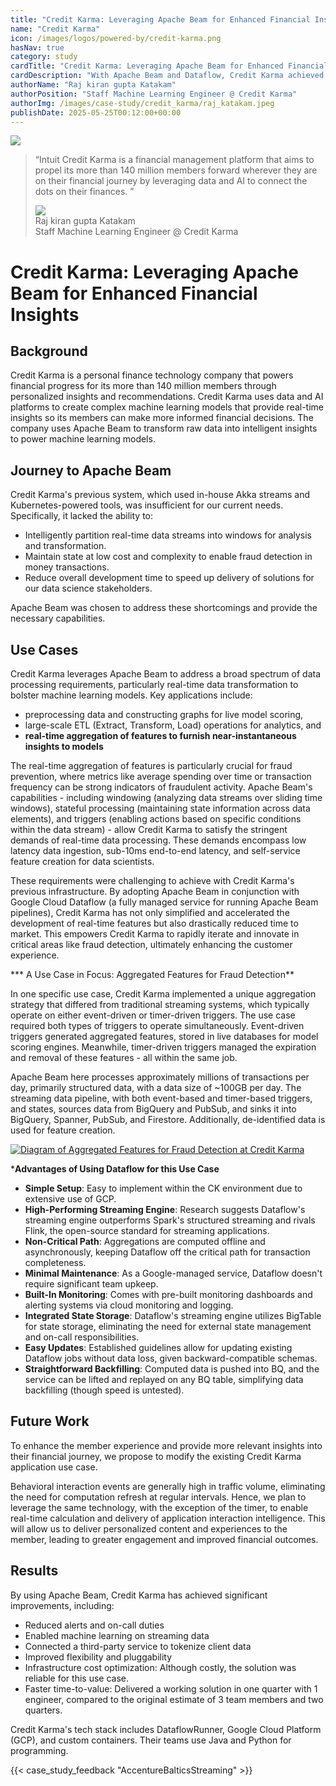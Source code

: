 ```yaml
---
title: "Credit Karma: Leveraging Apache Beam for Enhanced Financial Insights"
name: "Credit Karma"
icon: /images/logos/powered-by/credit-karma.png
hasNav: true
category: study
cardTitle: "Credit Karma: Leveraging Apache Beam for Enhanced Financial Insights"
cardDescription: "With Apache Beam and Dataflow, Credit Karma achieved a 99% uptime for critical data pipelines, a significant jump from 80%. This reliability, coupled with faster development (1 engineer vs. 3 estimated), has been crucial for enabling real-time financial insights for our more than 140 million members."
authorName: "Raj kiran gupta Katakam"
authorPosition: "Staff Machine Learning Engineer @ Credit Karma"
authorImg: /images/case-study/credit_karma/raj_katakam.jpeg
publishDate: 2025-05-25T00:12:00+00:00
---
```

<!--
Licensed under the Apache License, Version 2.0 (the "License");
you may not use this file except in compliance with the License.
You may obtain a copy of the License at

http://www.apache.org/licenses/LICENSE-2.0

Unless required by applicable law or agreed to in writing, software
distributed under the License is distributed on an "AS IS" BASIS,
WITHOUT WARRANTIES OR CONDITIONS OF ANY KIND, either express or implied.
See the License for the specific language governing permissions and
limitations under the License.
-->
<!-- div with class case-study-opinion is displayed at the top left area of the case study page -->
<div class="case-study-opinion">
    <div class="case-study-opinion-img">
        <img src="/images/logos/powered-by/acredit-karma.png"/>
    </div>
    <blockquote class="case-study-quote-block">
      <p class="case-study-quote-text">
        “Intuit Credit Karma is a financial management platform that aims to propel its more than 140 million members forward wherever they are on their financial journey by leveraging data and AI to connect the dots on their finances. ”
      </p>
      <div class="case-study-quote-author">
        <div class="case-study-quote-author-img">
            <img src="/images/case-study/credit_karma/raj_katakam.jpeg">
        </div>
        <div class="case-study-quote-author-info">
            <div class="case-study-quote-author-name">
              Raj kiran gupta Katakam
            </div>
            <div class="case-study-quote-author-position">
              Staff Machine Learning Engineer @ Credit Karma
            </div>
        </div>
      </div>
    </blockquote>
</div>

<!-- div with class case-study-post is the case study page main content -->
<div class="case-study-post">

# Credit Karma: Leveraging Apache Beam for Enhanced Financial Insights

## Background

Credit Karma is a personal finance technology company that powers  financial progress for its more than 140 million members  through personalized insights and recommendations. Credit Karma uses data and AI platforms to create complex machine learning models that provide real-time insights so its members can make more informed financial decisions. The company uses Apache Beam to transform raw data into intelligent insights to power machine learning models.

## Journey to Apache Beam

Credit Karma's previous system, which used in-house Akka streams and Kubernetes-powered tools, was insufficient for our current needs. Specifically, it lacked the ability to:

* Intelligently partition real-time data streams into windows for analysis and transformation.
* Maintain state at low cost and complexity to enable fraud detection in money transactions.
* Reduce overall development time to speed up delivery of solutions for our data science stakeholders.

Apache Beam was chosen to address these shortcomings and provide the necessary capabilities.

## Use Cases

Credit Karma leverages Apache Beam to address a broad spectrum of data processing requirements, particularly real-time data transformation to bolster machine learning models. Key applications include:

* preprocessing data and constructing graphs for live model scoring,
* large-scale ETL (Extract, Transform, Load) operations for analytics, and
* **real-time aggregation of features to furnish near-instantaneous insights to models**

The real-time aggregation of features is particularly crucial for fraud prevention, where metrics like average spending over time or transaction frequency can be strong indicators of fraudulent activity. Apache Beam's capabilities \- including windowing (analyzing data streams over sliding time windows), stateful processing (maintaining state information across data elements), and triggers (enabling actions based on specific conditions within the data stream) \- allow Credit Karma to satisfy the stringent demands of real-time data processing. These demands encompass low latency data ingestion, sub-10ms end-to-end latency, and self-service feature creation for data scientists.

These requirements were challenging to achieve with Credit Karma's previous infrastructure. By adopting Apache Beam in conjunction with Google Cloud Dataflow (a fully managed service for running Apache Beam pipelines), Credit Karma has not only simplified and accelerated the development of real-time features but also drastically reduced time to market. This empowers Credit Karma to rapidly iterate and innovate in critical areas like fraud detection, ultimately enhancing the customer experience.

*** A Use Case in Focus: Aggregated Features for Fraud Detection**

In one specific use case, Credit Karma implemented a unique aggregation strategy that differed from traditional streaming systems, which typically operate on either event-driven or timer-driven triggers. The use case required both types of triggers to operate simultaneously. Event-driven triggers generated aggregated features, stored in live databases for model scoring engines. Meanwhile, timer-driven triggers managed the expiration and removal of these features \- all within the same job.

Apache Beam here processes approximately millions of transactions per day, primarily structured data, with a data size of \~100GB per day. The streaming data pipeline, with both event-based and timer-based triggers, and states, sources data from BigQuery and PubSub, and sinks it into BigQuery, Spanner, PubSub, and Firestore. Additionally, de-identified data is used for feature creation.

<div class="post-scheme">
    <a href="/images/case-study/credit_karma/credit_karma_financial_insights.png" target="_blank" title="Click to enlarge">
        <img src="/images/case-study/credit_karma/credit_karma_financial_insights.png" alt="Diagram of Aggregated Features for Fraud Detection at Credit Karma">
    </a>
</div>


***Advantages of Using Dataflow for this Use Case**

* **Simple Setup**: Easy to implement within the CK environment due to extensive use of GCP.
* **High-Performing Streaming Engine**: Research suggests Dataflow's streaming engine outperforms Spark's structured streaming and rivals Flink, the open-source standard for streaming applications.
* **Non-Critical Path**: Aggregations are computed offline and asynchronously, keeping Dataflow off the critical path for transaction completeness.
* **Minimal Maintenance**: As a Google-managed service, Dataflow doesn't require significant team upkeep.
* **Built-In Monitoring**: Comes with pre-built monitoring dashboards and alerting systems via cloud monitoring and logging.
* **Integrated State Storage**: Dataflow's streaming engine utilizes BigTable for state storage, eliminating the need for external state management and on-call responsibilities.
* **Easy Updates**: Established guidelines allow for updating existing Dataflow jobs without data loss, given backward-compatible schemas.
* **Straightforward Backfilling**: Computed data is pushed into BQ, and the service can be lifted and replayed on any BQ table, simplifying data backfilling (though speed is untested).

## Future Work

To enhance the member experience and provide more relevant insights into their financial journey, we propose to modify the existing Credit Karma application use case.

Behavioral interaction events are generally high in traffic volume, eliminating the need for computation refresh at regular intervals. Hence, we plan to leverage the same technology, with the exception of the timer, to enable real-time calculation and delivery of application interaction intelligence. This will allow us to deliver personalized content and experiences to the member, leading to greater engagement and improved financial outcomes.

## Results

By using Apache Beam, Credit Karma has achieved significant improvements, including:

* Reduced alerts and on-call duties
* Enabled machine learning on streaming data
* Connected a third-party service to tokenize client data
* Improved flexibility and pluggability
* Infrastructure cost optimization: Although costly, the solution was reliable for this use case.
* Faster time-to-value: Delivered a working solution in one quarter with 1 engineer, compared to the original estimate of 3 team members and two quarters.

Credit Karma's tech stack includes DataflowRunner, Google Cloud Platform (GCP), and custom containers. Their teams use Java and Python for programming.

<!-- case_study_feedback adds feedback buttons -->
{{< case_study_feedback "AccentureBalticsStreaming" >}}
</div>
<div class="clear-nav"></div>
